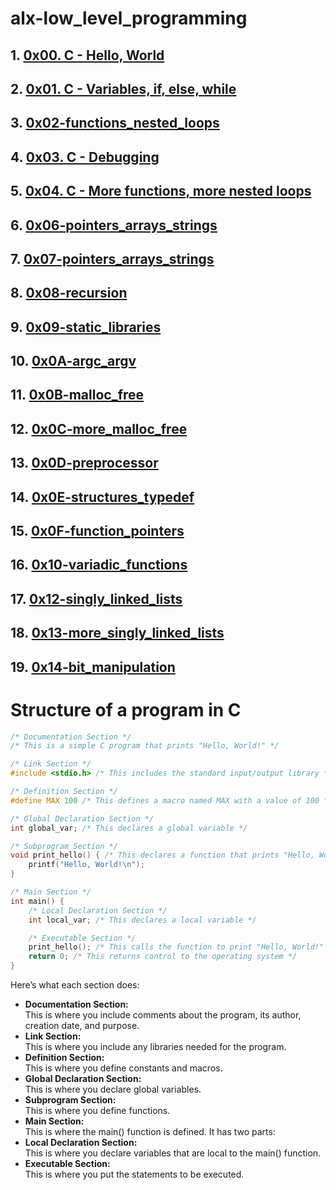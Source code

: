 # alx-low_level_programming
## 1. [0x00. C - Hello, World](https://github.com/Stevecmd/alx-low_level_programming/tree/master/0x00-hello_world)
## 2. [0x01. C - Variables, if, else, while](https://github.com/Stevecmd/alx-low_level_programming/tree/master/0x00-hello_world)
## 3. [0x02-functions_nested_loops](https://github.com/Stevecmd/alx-low_level_programming/tree/master/0x02-functions_nested_loops)
## 4. [0x03. C - Debugging](https://github.com/Stevecmd/alx-low_level_programming/tree/master/0x02-functions_nested_loops)
## 5. [0x04. C - More functions, more nested loops](https://github.com/Stevecmd/alx-low_level_programming/tree/master/0x04-more_functions_nested_loops)
## 6. [0x06-pointers_arrays_strings](https://github.com/Stevecmd/alx-low_level_programming/tree/master/0x06-pointers_arrays_strings)
## 7. [0x07-pointers_arrays_strings](https://github.com/Stevecmd/alx-low_level_programming/tree/master/0x07-pointers_arrays_strings)
## 8. [0x08-recursion](https://github.com/Stevecmd/alx-low_level_programming/tree/master/0x08-recursion)
## 9. [0x09-static_libraries](https://github.com/Stevecmd/alx-low_level_programming/tree/master/0x09-static_libraries)
## 10. [0x0A-argc_argv](https://github.com/Stevecmd/alx-low_level_programming/tree/master/0x0A-argc_argv)
## 11. [0x0B-malloc_free](https://github.com/Stevecmd/alx-low_level_programming/tree/master/0x0B-malloc_free)
## 12. [0x0C-more_malloc_free](https://github.com/Stevecmd/alx-low_level_programming/tree/master/0x0C-more_malloc_free)
## 13. [0x0D-preprocessor](https://github.com/Stevecmd/alx-low_level_programming/tree/master/0x0D-preprocessor)
## 14. [0x0E-structures_typedef](https://github.com/Stevecmd/alx-low_level_programming/tree/master/0x0E-structures_typedef)
## 15. [0x0F-function_pointers](https://github.com/Stevecmd/alx-low_level_programming/tree/master/0x0F-function_pointers)
## 16. [0x10-variadic_functions](https://github.com/Stevecmd/alx-low_level_programming/tree/master/0x10-variadic_functions)
## 17. [0x12-singly_linked_lists](https://github.com/Stevecmd/alx-low_level_programming/tree/master/0x12-singly_linked_lists)
## 18. [0x13-more_singly_linked_lists](https://github.com/Stevecmd/alx-low_level_programming/tree/master/0x13-more_singly_linked_lists)
## 19. [0x14-bit_manipulation](https://github.com/Stevecmd/alx-low_level_programming/tree/master/0x14-bit_manipulation)


# Structure of a program in C
```c
/* Documentation Section */
/* This is a simple C program that prints "Hello, World!" */

/* Link Section */
#include <stdio.h> /* This includes the standard input/output library */

/* Definition Section */
#define MAX 100 /* This defines a macro named MAX with a value of 100 */

/* Global Declaration Section */
int global_var; /* This declares a global variable */

/* Subprogram Section */
void print_hello() { /* This declares a function that prints "Hello, World!" */
    printf("Hello, World!\n");
}

/* Main Section */
int main() {
    /* Local Declaration Section */
    int local_var; /* This declares a local variable */

    /* Executable Section */
    print_hello(); /* This calls the function to print "Hello, World!" */
    return 0; /* This returns control to the operating system */
}
```
Here’s what each section does:

- **Documentation Section:** <br />
This is where you include comments about the program, its author, creation date, and purpose.
- **Link Section:** <br />
This is where you include any libraries needed for the program.
- **Definition Section:** <br />
This is where you define constants and macros.
- **Global Declaration Section:** <br />
This is where you declare global variables.
- **Subprogram Section:** <br />
This is where you define functions.
- **Main Section:** <br />
This is where the main() function is defined. It has two parts:
- **Local Declaration Section:** <br />
This is where you declare variables that are local to the main() function.
- **Executable Section:** <br />
This is where you put the statements to be executed.

